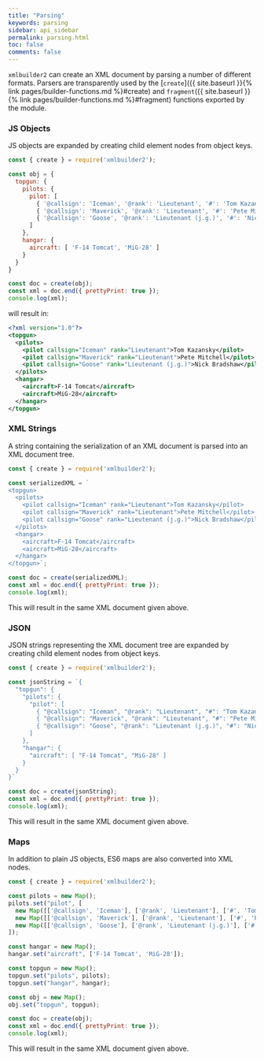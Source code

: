 ```yaml
---
title: "Parsing"
keywords: parsing
sidebar: api_sidebar
permalink: parsing.html
toc: false
comments: false
---
```

`xmlbuilder2` can create an XML document by parsing a number of different formats. Parsers are transparently used by the [`create`]({{ site.baseurl }}{% link pages/builder-functions.md %}#create) and
`fragment`({{ site.baseurl }}{% link pages/builder-functions.md %}#fragment) functions exported by the module.

### JS Objects

JS objects are expanded by creating child element nodes from object keys.

```js
const { create } = require('xmlbuilder2');

const obj = {
  topgun: {
    pilots: {
      pilot: [
        { '@callsign': 'Iceman', '@rank': 'Lieutenant', '#': 'Tom Kazansky' },
        { '@callsign': 'Maverick', '@rank': 'Lieutenant', '#': 'Pete Mitchell' },
        { '@callsign': 'Goose', '@rank': 'Lieutenant (j.g.)', '#': 'Nick Bradshaw' }
      ]
    },
    hangar: {
      aircraft: [ 'F-14 Tomcat', 'MiG-28' ]
    }
  }
}

const doc = create(obj);
const xml = doc.end({ prettyPrint: true });
console.log(xml);
```
will result in:

``` xml
<?xml version="1.0"?>
<topgun>
  <pilots>
    <pilot callsign="Iceman" rank="Lieutenant">Tom Kazansky</pilot>
    <pilot callsign="Maverick" rank="Lieutenant">Pete Mitchell</pilot>
    <pilot callsign="Goose" rank="Lieutenant (j.g.)">Nick Bradshaw</pilot>
  </pilots>
  <hangar>
    <aircraft>F-14 Tomcat</aircraft>
    <aircraft>MiG-28</aircraft>
  </hangar>
</topgun>
```

### XML Strings

A string containing the serialization of an XML document is parsed into an XML document tree.

```js
const { create } = require('xmlbuilder2');

const serializedXML = `
<topgun>
  <pilots>
    <pilot callsign="Iceman" rank="Lieutenant">Tom Kazansky</pilot>
    <pilot callsign="Maverick" rank="Lieutenant">Pete Mitchell</pilot>
    <pilot callsign="Goose" rank="Lieutenant (j.g.)">Nick Bradshaw</pilot>
  </pilots>
  <hangar>
    <aircraft>F-14 Tomcat</aircraft>
    <aircraft>MiG-28</aircraft>
  </hangar>
</topgun>`;

const doc = create(serializedXML);
const xml = doc.end({ prettyPrint: true });
console.log(xml);
```
This will result in the same XML document given above.

### JSON

JSON strings representing the XML document tree are expanded by creating child element nodes from object keys.

```js
const { create } = require('xmlbuilder2');

const jsonString = `{
  "topgun": {
    "pilots": {
      "pilot": [
        { "@callsign": "Iceman", "@rank": "Lieutenant", "#": "Tom Kazansky" },
        { "@callsign": "Maverick", "@rank": "Lieutenant", "#": "Pete Mitchell" },
        { "@callsign": "Goose", "@rank": "Lieutenant (j.g.)", "#": "Nick Bradshaw" }
      ]
    },
    "hangar": {
      "aircraft": [ "F-14 Tomcat", "MiG-28" ]
    }
  }
}`

const doc = create(jsonString);
const xml = doc.end({ prettyPrint: true });
console.log(xml);
```
This will result in the same XML document given above.

### Maps

In addition to plain JS objects, ES6 maps are also converted into XML nodes.

```js
const { create } = require('xmlbuilder2');

const pilots = new Map();
pilots.set("pilot", [
  new Map([['@callsign', 'Iceman'], ['@rank', 'Lieutenant'], ['#', 'Tom Kazansky']]),
  new Map([['@callsign', 'Maverick'], ['@rank', 'Lieutenant'], ['#', 'Pete Mitchell']]),
  new Map([['@callsign', 'Goose'], ['@rank', 'Lieutenant (j.g.)'], ['#', 'Nick Bradshaw']])
]);

const hangar = new Map();
hangar.set("aircraft", ['F-14 Tomcat', 'MiG-28']);

const topgun = new Map();
topgun.set("pilots", pilots);
topgun.set("hangar", hangar);

const obj = new Map();
obj.set("topgun", topgun);

const doc = create(obj);
const xml = doc.end({ prettyPrint: true });
console.log(xml);
```
This will result in the same XML document given above.
